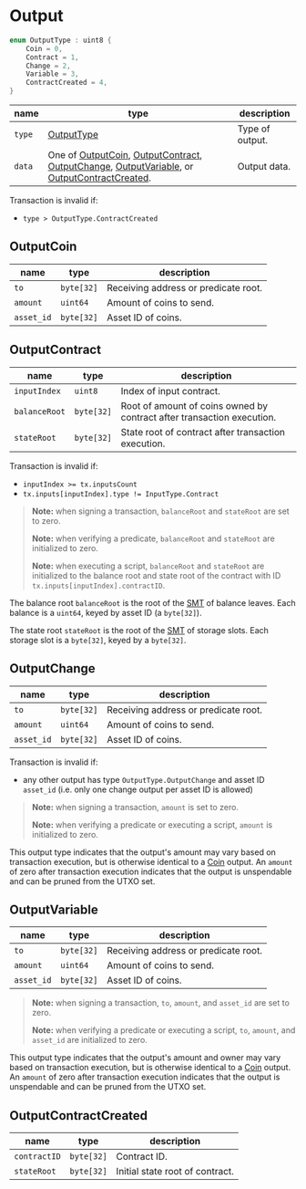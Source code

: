 # Output

```c++
enum OutputType : uint8 {
    Coin = 0,
    Contract = 1,
    Change = 2,
    Variable = 3,
    ContractCreated = 4,
}
```

| name   | type                                                                                                                                                                                       | description     |
|--------|--------------------------------------------------------------------------------------------------------------------------------------------------------------------------------------------|-----------------|
| `type` | [OutputType](#output)                                                                                                                                                                      | Type of output. |
| `data` | One of [OutputCoin](#outputcoin), [OutputContract](#outputcontract), [OutputChange](#outputchange), [OutputVariable](#outputvariable), or [OutputContractCreated](#outputcontractcreated). | Output data.    |

Transaction is invalid if:

- `type > OutputType.ContractCreated`

## OutputCoin

| name       | type       | description                          |
|------------|------------|--------------------------------------|
| `to`       | `byte[32]` | Receiving address or predicate root. |
| `amount`   | `uint64`   | Amount of coins to send.             |
| `asset_id` | `byte[32]` | Asset ID of coins.                   |

## OutputContract

| name          | type       | description                                                            |
|---------------|------------|------------------------------------------------------------------------|
| `inputIndex`  | `uint8`    | Index of input contract.                                               |
| `balanceRoot` | `byte[32]` | Root of amount of coins owned by contract after transaction execution. |
| `stateRoot`   | `byte[32]` | State root of contract after transaction execution.                    |

Transaction is invalid if:

- `inputIndex >= tx.inputsCount`
- `tx.inputs[inputIndex].type != InputType.Contract`

> **Note:** when signing a transaction, `balanceRoot` and `stateRoot` are set to zero.
>
> **Note:** when verifying a predicate, `balanceRoot` and `stateRoot` are initialized to zero.
>
> **Note:** when executing a script, `balanceRoot` and `stateRoot` are initialized to the balance root and state root of the contract with ID `tx.inputs[inputIndex].contractID`.

The balance root `balanceRoot` is the root of the [SMT](../cryptographic_primitives.md#sparse-merkle-tree) of balance leaves. Each balance is a `uint64`, keyed by asset ID (a `byte[32]`).

The state root `stateRoot` is the root of the [SMT](../cryptographic_primitives.md#sparse-merkle-tree) of storage slots. Each storage slot is a `byte[32]`, keyed by a `byte[32]`.

## OutputChange

| name       | type       | description                          |
|------------|------------|--------------------------------------|
| `to`       | `byte[32]` | Receiving address or predicate root. |
| `amount`   | `uint64`   | Amount of coins to send.             |
| `asset_id` | `byte[32]` | Asset ID of coins.                   |

Transaction is invalid if:

- any other output has type `OutputType.OutputChange` and asset ID `asset_id` (i.e. only one change output per asset ID is allowed)

> **Note:** when signing a transaction, `amount` is set to zero.
>
> **Note:** when verifying a predicate or executing a script, `amount` is initialized to zero.

This output type indicates that the output's amount may vary based on transaction execution, but is otherwise identical to a [Coin](#outputcoin) output. An `amount` of zero after transaction execution indicates that the output is unspendable and can be pruned from the UTXO set.

## OutputVariable

| name       | type       | description                          |
|------------|------------|--------------------------------------|
| `to`       | `byte[32]` | Receiving address or predicate root. |
| `amount`   | `uint64`   | Amount of coins to send.             |
| `asset_id` | `byte[32]` | Asset ID of coins.                   |

> **Note:** when signing a transaction, `to`, `amount`, and `asset_id` are set to zero.
>
> **Note:** when verifying a predicate or executing a script, `to`, `amount`, and `asset_id` are initialized to zero.

This output type indicates that the output's amount and owner may vary based on transaction execution, but is otherwise identical to a [Coin](#outputcoin) output. An `amount` of zero after transaction execution indicates that the output is unspendable and can be pruned from the UTXO set.

## OutputContractCreated

| name         | type       | description                     |
|--------------|------------|---------------------------------|
| `contractID` | `byte[32]` | Contract ID.                    |
| `stateRoot`  | `byte[32]` | Initial state root of contract. |
